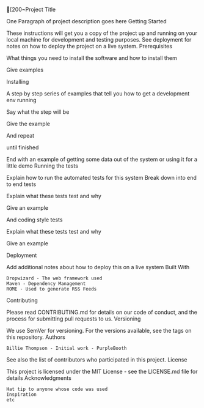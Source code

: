 [200~Project Title

One Paragraph of project description goes here
Getting Started

These instructions will get you a copy of the project up and running on your local machine for development and testing purposes. See deployment for notes on how to deploy the project on a live system.
Prerequisites

What things you need to install the software and how to install them

Give examples

Installing

A step by step series of examples that tell you how to get a development env running

Say what the step will be

Give the example

And repeat

until finished

End with an example of getting some data out of the system or using it for a little demo
Running the tests

Explain how to run the automated tests for this system
Break down into end to end tests

Explain what these tests test and why

Give an example

And coding style tests

Explain what these tests test and why

Give an example

Deployment

Add additional notes about how to deploy this on a live system
Built With

    Dropwizard - The web framework used
    Maven - Dependency Management
    ROME - Used to generate RSS Feeds

Contributing

Please read CONTRIBUTING.md for details on our code of conduct, and the process for submitting pull requests to us.
Versioning

We use SemVer for versioning. For the versions available, see the tags on this repository.
Authors

    Billie Thompson - Initial work - PurpleBooth

See also the list of contributors who participated in this project.
License

This project is licensed under the MIT License - see the LICENSE.md file for details
Acknowledgments

    Hat tip to anyone whose code was used
    Inspiration
    etc

